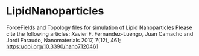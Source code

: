 # LipidNanoparticles
ForceFields and Topology files for simulation of Lipid Nanoparticles
Please cite the following articles:
Xavier F. Fernandez-Luengo, Juan Camacho and Jordi Faraudo, Nanomaterials 2017, 7(12), 461; https://doi.org/10.3390/nano7120461

